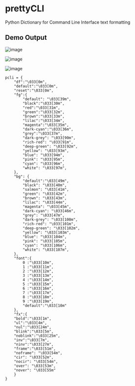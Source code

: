 # prettyCLI
Python Dictionary for Command Line Interface text formatting

## Demo Output

![image](https://github.com/ImogenWren/prettyCLI/assets/97303986/527d231a-7d36-4f11-896c-52c3ec49231e)

![image](https://github.com/ImogenWren/prettyCLI/assets/97303986/e5387a03-dd6c-48d4-b4ac-abf490d0365a)

![image](https://github.com/ImogenWren/prettyCLI/assets/97303986/a260a2f1-8bbc-4bcd-81dd-00ee7a9a8a23)

 


```
pcli = {
    "df":"\033[0m",
    "default":"\033[0m",
    "reset":"\033[0m",
    "fg":{
        "default": "\033[39m",
        "black":"\033[30m",
        "red":"\033[31m",
        "green":"\033[32m",
        "brown":"\033[33m",
        "lilac":"\033[34m",
        "magenta":"\033[35m",
        "dark-cyan":"\033[36m",
        "grey":"\033[37m",
        "dark-grey": "\033[90m",
        "rich-red": "\033[91m",
        "deep-green": "\033[92m",
        "yellow": "\033[93m",
        "blue": "\033[94m",
        "pink": "\033[95m",
        "cyan": "\033[96m",
        "white": "\033[97m",
    },
    "bg": {
        "default":"\033[49m",
        "black": "\033[40m",
        "salmon": "\033[41m",
        "green": "\033[42m",
        "brown": "\033[43m",
        "lilac": "\033[44m",
        "magenta": "\033[45m",
        "dark-cyan": "\033[46m",
        "grey": "\033[47m",
        "dark-grey": "\033[100m",
        "rich-red": "\033[101m",
        "deep-green": "\033[102m",
        "yellow": "\033[103m",
        "blue": "\033[104m",
        "pink": "\033[105m",
        "cyan": "\033[106m",
        "white": "\033[107m",
    },
    "font":{
        0 :"\033[10m",
        1 :"\033[11m",
        2 :"\033[12m",
        3 :"\033[13m",
        4 :"\033[14m",
        5 :"\033[15m",
        6 :"\033[16m",
        7 :"\033[17m",
        8 :"\033[18m",
        9 :"\033[19m",
        "default":"\033[10m"
    },
    "fx":{
    "bold":"\033[1m",
    "ul":"\033[4m",
    "nul":"\033[24m",
    "blink":"\033[5m",
    "noblink":"\033[25m",
    "inv":"\033[7m",
    "ninv":"\033[27m",
    "frame":"\033[51m",
    "noframe": "\033[54m",
    "cir": "\033[52m",
    "nocir": "\033[54m",
    "over": "\033[53m",
    "nover": "\033[55m"
    }
}
```

